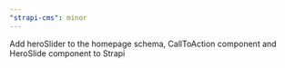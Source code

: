 ```yaml
---
"strapi-cms": minor
---
```


Add heroSlider to the homepage schema, CallToAction component and HeroSlide component to Strapi
